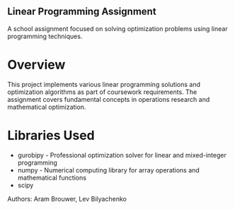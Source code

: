 ## Linear Programming Assignment
A school assignment focused on solving optimization problems using linear programming techniques.

# Overview
This project implements various linear programming solutions and optimization algorithms as part of coursework requirements. The assignment covers fundamental concepts in operations research and mathematical optimization.

# Libraries Used
- gurobipy - Professional optimization solver for linear and mixed-integer programming
- numpy - Numerical computing library for array operations and mathematical functions
- scipy

Authors: Aram Brouwer, Lev Bilyachenko
